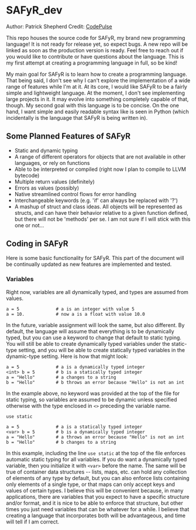 # SAFyR_dev

Author: Patrick Shepherd
Credit: [CodePulse](https://www.youtube.com/@CodePulse)

This repo houses the source code for SAFyR, my brand new programming language!  It is not ready for release yet, so expect bugs.  A new repo will be linked as soon as the production version is ready.  Feel free to reach out if you would like to contribute or have questions about the language.  This is my first attempt at creating a programming language in full, so be kind!

My main goal for SAFyR is to learn how to create a programming language.  That being said, I don't see why I can't explore the implementation of a wide range of features while I'm at it.  At its core, I would like SAFyR to be a fairly simple and lightweight language.  At the moment, I don't see implementing large projects in it.  It may evolve into something completely capable of that, though.  My second goal with this language is to be concise.  On the one hand, I want simple and easily readable syntax like is seen in Python (which incidentally is the language that SAFyR is being written in).

## Some Planned Features of SAFyR
* Static and dynamic typing
* A range of different operators for objects that are not available in other languages, or rely on functions
* Able to be interpreted or compiled (right now I plan to compile to LLVM bytecode)
* Multiple return values (definitely)
* Errors as values (possibly)
* Native streamlined control flows for error handling
* Interchangeable keywords (e.g. 'if' can always be replaced with '?')
* A mashup of struct and class ideas.  All objects will be represented as structs, and can have their behavior relative to a given function defined, but there will not be 'methods' per se.  I am not sure if I will stick with this one or not...

## Coding in SAFyR
Here is some basic functionality for SAFyR.  This part of the document will be continually updated as new features are implemented and tested.

### Variables
Right now, variables are all dynamically typed, and types are assumed from values.
    
    a = 5              # a is an integer with value 5
    a = 10.            # now a is a float with value 10.0

In the future, variable assignment will look the same, but also different.  By default, the language will assume that everything is to be dynamically typed, but you can use a keyword to change that default to static typing.  You will still be able to create dynamically typed variables under the static-type setting, and you will be able to create statically typed variables in the dynamic-type setting.  Here is how that might look:

    a = 5              # a is a dynamically typed integer 
    <int> b = 5        # b is a statically typed integer
    a = "Hello"        # a changes to a string
    b = "Hello"        # b throws an error because "Hello" is not an int

In the example above, no keyword was provided at the top of the file for static typing, so variables are assumed to be dynamic unless specified otherwise with the type enclosed in `<>` preceding the variable name.

    use static

    a = 5              # a is a statically typed integer 
    <var> b = 5        # b is a dynamically typed integer
    a = "Hello"        # a throws an error because "Hello" is not an int
    b = "Hello"        # b changes to a string

In this example, including the line `use static` at the top of the file enforces automatic static typing for all variables.  If you do want a dynamically typed variable, then you initialize it with `<var>` before the name.  The same will be true of container data structures -- lists, maps, etc. can hold any collection of elements of any type by default, but you can also enforce lists containing only elements of a single type, or that maps can only accept keys and values of certain types.  I believe this will be convenient because, in many applications, there are variables that you expect to have a specific structure and/or format, and it is nice to be able to enforce that structure, but other times you just need variables that can be whatever for a while.  I believe that creating a language that incorporates both will be advantageous, and time will tell if I am correct.
